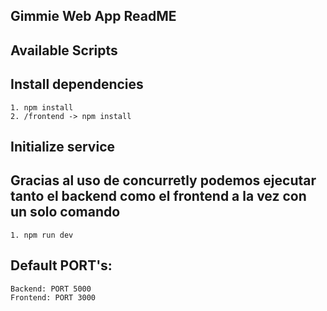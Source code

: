 ## Gimmie Web App ReadME

## Available Scripts

## Install dependencies

    1. npm install
    2. /frontend -> npm install


## Initialize service

## Gracias al uso de concurretly podemos ejecutar  tanto el backend como el frontend a la vez con un solo comando

    1. npm run dev


## Default PORT's:
    Backend: PORT 5000
    Frontend: PORT 3000